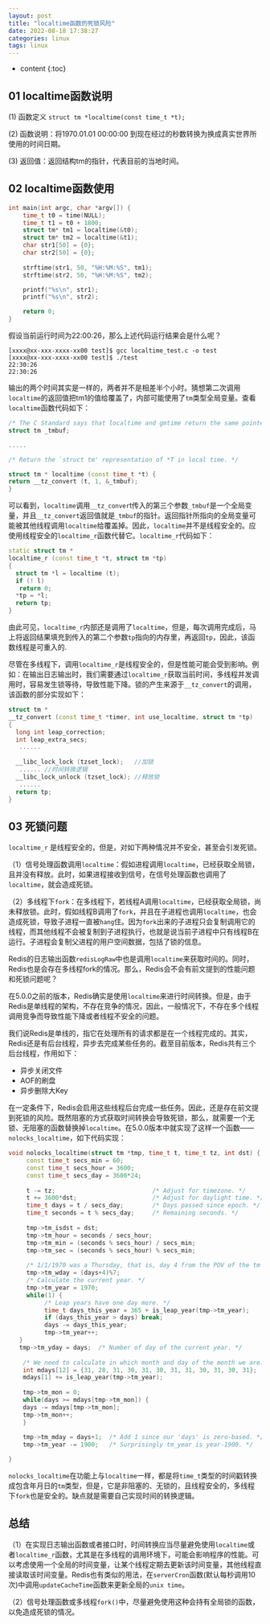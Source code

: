 ```yaml
---
layout: post
title: "localtime函数的死锁风险"
date: 2022-08-18 17:38:27
categories: linux
tags: linux
---
```


* content
{:toc}

## **01** localtime函数说明
(1) 函数定义
``` struct tm *localtime(const time_t *t); ``` 

(2) 函数说明：将1970.01.01 00:00:00 到现在经过的秒数转换为换成真实世界所使用的时间日期。

(3) 返回值：返回结构tm的指针，代表目前的当地时间。

## **02** localtime函数使用
``` c++
int main(int argc, char *argv[]) {    
    time_t t0 = time(NULL);    
    time_t t1 = t0 + 1800;   
    struct tm* tm1 = localtime(&t0);    
    struct tm* tm2 = localtime(&t1);     
    char str1[50] = {0};    
    char str2[50] = {0};   
     
    strftime(str1, 50, "%H:%M:%S", tm1);    
    strftime(str2, 50, "%H:%M:%S", tm2);  

    printf("%s\n", str1);    
    printf("%s\n", str2);  

    return 0; 
}
```

假设当前运行时间为22:00:26，那么上述代码运行结果会是什么呢？

``` shell 
[xxxx@xx-xxx-xxxx-xx00 test]$ gcc localtime_test.c -o test 
[xxxx@xx-xxx-xxxx-xx00 test]$ ./test
22:30:26 
22:30:26
```

输出的两个时间其实是一样的，两者并不是相差半个小时。猜想第二次调用``localtime``的返回值把tm1的值给覆盖了，内部可能使用了``tm``类型全局变量。查看``localtime``函数代码如下：

``` c++
/* The C Standard says that localtime and gmtime return the same pointer. */
struct tm _tmbuf;

.....

/* Return the `struct tm' representation of *T in local time. */

struct tm * localtime (const time_t *t) {  
return __tz_convert (t, 1, &_tmbuf); 
}
```

可以看到，``localtime``调用``__tz_conver``t传入的第三个参数``_tmbuf``是一个全局变量，并且``__tz_convert``返回值就是``_tmbuf``的指针。返回指针所指向的全局变量可能被其他线程调用``localtime``给覆盖掉。因此，``localtime``并不是线程安全的。应使用线程安全的``localtime_r``函数代替它。``localtime_r``代码如下：

``` c++
static struct tm * 
localtime_r (const time_t *t, struct tm *tp) 
{  
  struct tm *l = localtime (t);  
  if (! l)    
   return 0;   
  *tp = *l;  
  return tp; 
}
```

由此可见，``localtime_r``内部还是调用了``localtime``，但是，每次调用完成后，马上将返回结果填充到传入的第二个参数``tp``指向的内存里，再返回``tp``，因此，该函数线程是可重入的.

尽管在多线程下，调用``localtime_r``是线程安全的，但是性能可能会受到影响。例如：在输出日志输出时，我们需要通过``localtime_r``获取当前时间，多线程并发调用时，容易发生锁等待，导致性能下降。锁的产生来源于``__tz_convert``的调用，该函数的部分实现如下：

``` c++
struct tm * 
__tz_convert (const time_t *timer, int use_localtime, struct tm *tp) 
{  
  long int leap_correction;  
  int leap_extra_secs;    
   ......   
    
  __libc_lock_lock (tzset_lock);   //加锁   
   ...... //时间转换逻辑   
  __libc_lock_unlock (tzset_lock); //释放锁     
   ...... 
  return tp; 
}
```

## **03** 死锁问题
``localtime_r`` 是线程安全的，但是，对如下两种情况并不安全，甚至会引发死锁。

（1）信号处理函数调用``localtime``：假如进程调用``localtime``，已经获取全局锁，且并没有释放。此时，如果进程接收到信号，在信号处理函数也调用了``localtime``，就会造成死锁。

（2）多线程下``fork``：在多线程下，若线程A调用``localtime``，已经获取全局锁，尚未释放锁。此时，假如线程B调用了``fork``，并且在子进程也调用``localtime``，也会造成死锁，导致子进程一直被``hang``住。因为``fork``出来的子进程只会复制调用它的线程，而其他线程不会被复制到子进程执行，也就是说当前子进程中只有线程B在运行。子进程会复制父进程的用户空间数据，包括了锁的信息。

Redis的日志输出函数``redisLogRaw``中也是调用``localtime``来获取时间的。同时，Redis也是会存在多线程fork的情况。那么，Redis会不会有前文提到的性能问题和死锁问题呢？

在5.0.0之前的版本，Redis确实是使用``localtime``来进行时间转换。但是，由于Redis是单线程的架构，不存在竞争的情况，因此，一般情况下，不存在多个线程调用竞争而导致性能下降或者线程不安全的问题。

我们说Redis是单线的，指它在处理所有的请求都是在一个线程完成的。其实，Redis还是有后台线程，异步去完成某些任务的。截至目前版本，Redis共有三个后台线程，作用如下：

- 异步关闭文件
- AOF的刷盘
- 异步删除大Key


在一定条件下，Redis会启用这些线程后台完成一些任务。因此，还是存在前文提到死锁的风险。既然阻塞的方式获取时间转换会导致死锁，那么，就需要一个无锁、无阻塞的函数替换掉``localtime``。在5.0.0版本中就实现了这样一个函数——``nolocks_localtime``，如下代码实现：

``` c++
void nolocks_localtime(struct tm *tmp, time_t t, time_t tz, int dst) {
     const time_t secs_min = 60;     
     const time_t secs_hour = 3600;     
     const time_t secs_day = 3600*24;      
     
     t -= tz;                           /* Adjust for timezone. */     
     t += 3600*dst;                     /* Adjust for daylight time. */     
     time_t days = t / secs_day;        /* Days passed since epoch. */     
     time_t seconds = t % secs_day;     /* Remaining seconds. */      
     
     tmp->tm_isdst = dst;    
     tmp->tm_hour = seconds / secs_hour;    
     tmp->tm_min = (seconds % secs_hour) / secs_min;    
     tmp->tm_sec = (seconds % secs_hour) % secs_min;    
     
     /* 1/1/1970 was a Thursday, that is, day 4 from the POV of the tm structure * where sunday = 0, so to calculate the day of the week we have to add 4 * and take the modulo by 7. */     
     tmp->tm_wday = (days+4)%7;    
     /* Calculate the current year. */     
     tmp->tm_year = 1970;    
     while(1) {        
          /* Leap years have one day more. */         
          time_t days_this_year = 365 + is_leap_year(tmp->tm_year);        
          if (days_this_year > days) break;         
          days -= days_this_year;        
          tmp->tm_year++;    
   }    
   tmp->tm_yday = days;  /* Number of day of the current year. */
  
    /* We need to calculate in which month and day of the month we are. To do * so we need to skip days according to how many days there are in each * month, and adjust for the leap year that has one more day in February. */     
    int mdays[12] = {31, 28, 31, 30, 31, 30, 31, 31, 30, 31, 30, 31};    
    mdays[1] += is_leap_year(tmp->tm_year);    
    
    tmp->tm_mon = 0;   
    while(days >= mdays[tmp->tm_mon]) {        
    days -= mdays[tmp->tm_mon];        
    tmp->tm_mon++;     
    }    
    
    tmp->tm_mday = days+1;  /* Add 1 since our 'days' is zero-based. */     
    tmp->tm_year -= 1900;   /* Surprisingly tm_year is year-1900. */

}
```

``nolocks_localtime``在功能上与``localtime``一样，都是将``time_t``类型的时间戳转换成包含年月日的``tm``类型，但是，它是非阻塞的、无锁的，且线程安全的，多线程下``fork``也是安全的。缺点就是需要自己实现时间的转换逻辑。

## **总结**

（1）在实现日志输出函数或者接口时，时间转换应当尽量避免使用``localtime``或者``localtime_r``函数，尤其是在多线程的调用环境下，可能会影响程序的性能。可以考虑使用一个全局的时间变量，让某个线程定期去更新该时间变量，其他线程直接读取该时间变量。Redis也有类似的用法，在``serverCron``函数(默认每秒调用10次)中调用``updateCacheTime``函数来更新全局的``unix time``。 

（2）信号处理函数或多线程``fork()``中，尽量避免使用这种会持有全局锁的函数，以免造成死锁的情况。